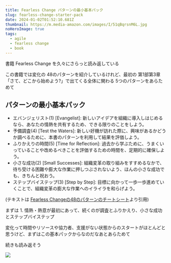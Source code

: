 ```yaml
---
title: Fearless Change パターンの最小基本パック
slug: fearless-change-starter-pack
date: 2024-01-02T01:52:10.681Z
thumbnail: https://m.media-amazon.com/images/I/51qBqrsnM6L.jpg
noHeroImage: true
tags:
  - agile
  - fearless change
  - book
---
```

書籍 Fearless Change を久々にさらっと読み返している

この書籍では変化の 48のパターンを紹介しているけれど、最初の 第1部第3章「さて、どこから始めよう?」で出てくる全体に関わる 5つのパターンをあらためて

## パターンの最小基本パック

- エバンジェリスト(1) [Evangelist]: 新しいアイデアを組織に導入しはじめるなら、あなたの情熱を共有するため、できる限りのことをしよう。
- 予備調査(4) [Test the Waters]: 新しい好機が訪れた際に、興味があるかどうか調べるために、本書のパターンを利用して結果を評価しよう。
- ふりかえりの時間(5) [Time for Reflection]: 過去から学ぶために、うまくいっていることや改めるべきことを評価するための時間を、定期的に確保しよう。
- 小さな成功(2) [Small Successes]: 組織変革の取り組みをすすめるなかで、待ち受ける困難や膨大な作業に押しつぶされないよう、ほんの小さな成功でも、きちんと祝おう。
- ステップバイステップ(3) [Step by Step]: 目標に向かって一歩一歩進めていくことで、組織変革の膨大な作業へのイライラを和らげよう。

(テキストは [Fearless Changeの48のパターンのチートシート](https://kawaguti.hateblo.jp/entry/20140228/1393522489)より引用)

まずは 1. 情熱・熱意が最初にあって、続くのが調査とふりかえり、小さな成功とステップバイステップ

変化って時間やリソースや協力者、支援がない状態からのスタートがほとんどと思うけど、まずはこの基本パックからなのだなあとあらためて

続きも読み返そう

[![](https://m.media-amazon.com/images/I/51qBqrsnM6L.jpg)](https://amazon.jp/dp/462108786X)